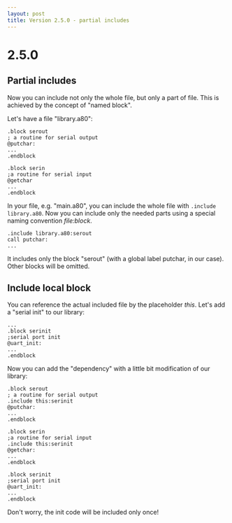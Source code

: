 ```yaml
---
layout: post
title: Version 2.5.0 - partial includes
---
```


2.5.0
=====

Partial includes
----------------

Now you can include not only the whole file, but only a part of file. This is achieved by the concept of "named block".

Let's have a file "library.a80":

```
.block serout
; a routine for serial output
@putchar:
...
.endblock

.block serin
;a routine for serial input
@getchar
...
.endblock
```

In your file, e.g. "main.a80", you can include the whole file with `.include library.a80`. Now you can include only the needed parts using a special naming convention _file:block_.

```
.include library.a80:serout
call putchar:
...
```

It includes only the block "serout" (with a global label putchar, in our case). Other blocks will be omitted.

Include local block
-------------------

You can reference the actual included file by the placeholder _this_. Let's add a "serial init" to our library:

```
...
.block serinit
;serial port init
@uart_init:
...
.endblock
```

Now you can add the "dependency" with a little bit modification of our library:

```
.block serout
; a routine for serial output
.include this:serinit
@putchar:
...
.endblock

.block serin
;a routine for serial input
.include this:serinit
@getchar:
...
.endblock

.block serinit
;serial port init
@uart_init:
...
.endblock
```

Don't worry, the init code will be included only once!
